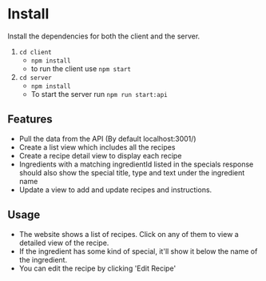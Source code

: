 # Install

Install the dependencies for both the client and the server.
1) `cd client`
	* `npm install`
	* to run the client use `npm start`
2) `cd server`
	* `npm install`
	* To start the server run `npm run start:api`

## Features

* Pull the data from the API (By default localhost:3001/)
* Create a list view which includes all the recipes
* Create a recipe detail view to display each recipe
* Ingredients with a matching ingredientId listed in the specials response should also show the special title, type and text under the ingredient name
* Update a view to add and update recipes and instructions. 

## Usage
- The website shows a list of recipes. Click on any of them to view  a detailed view of the recipe.
- If the ingredient has some kind of special, it'll show it below the name of the ingredient.
- You can edit the recipe by clicking 'Edit Recipe'